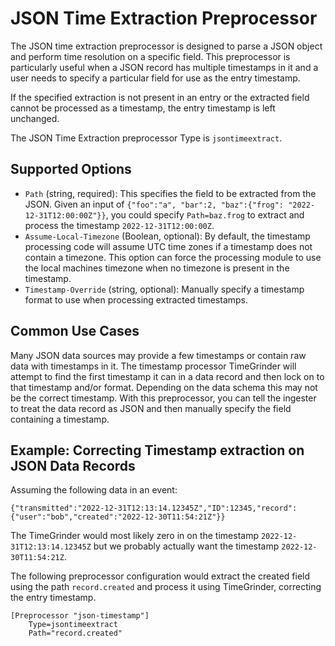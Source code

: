 # JSON Time Extraction Preprocessor

The JSON time extraction preprocessor is designed to parse a JSON object and perform time resolution on a specific field.  This preprocessor is particularly useful when a JSON record has multiple timestamps in it and a user needs to specify a particular field for use as the entry timestamp.

If the specified extraction is not present in an entry or the extracted field cannot be processed as a timestamp, the entry timestamp is left unchanged.

The JSON Time Extraction preprocessor Type is `jsontimeextract`.

## Supported Options

* `Path` (string, required): This specifies the field to be extracted from the JSON. Given an input of `{"foo":"a", "bar":2, "baz":{"frog": "2022-12-31T12:00:00Z"}}`, you could specify `Path=baz.frog` to extract and process the timestamp `2022-12-31T12:00:00Z`.
* `Assume-Local-Timezone` (Boolean, optional): By default, the timestamp processing code will assume UTC time zones if a timestamp does not contain a timezone.  This option can force the processing module to use the local machines timezone when no timezone is present in the timestamp.
* `Timestamp-Override` (string, optional): Manually specify a timestamp format to use when processing extracted timestamps.

## Common Use Cases

Many JSON data sources may provide a few timestamps or contain raw data with timestamps in it.  The timestamp processor TimeGrinder will attempt to find the first timestamp it can in a data record and then lock on to that timestamp and/or format.  Depending on the data schema this may not be the correct timestamp.  With this preprocessor, you can tell the ingester to treat the data record as JSON and then manually specify the field containing a timestamp.

## Example: Correcting Timestamp extraction on JSON Data Records

Assuming the following data in an event:

```
{"transmitted":"2022-12-31T12:13:14.12345Z","ID":12345,"record":{"user":"bob","created":"2022-12-30T11:54:21Z"}}
```

The TimeGrinder would most likely zero in on the timestamp `2022-12-31T12:13:14.12345Z` but we probably actually want the timestamp `2022-12-30T11:54:21Z`.

The following preprocessor configuration would extract the created field using the path `record.created` and process it using TimeGrinder, correcting the entry timestamp.

```
[Preprocessor "json-timestamp"]
	Type=jsontimeextract
	Path="record.created"
```
